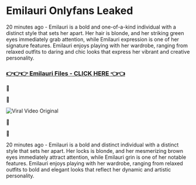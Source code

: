# Emilauri Onlyfans Leaked

<p>20 minutes ago - Emilauri is a bold and one-of-a-kind individual with a distinct style that sets her apart. Her hair is blonde, and her striking green eyes immediately grab attention, while Emilauri expression is one of her signature features. Emilauri enjoys playing with her wardrobe, ranging from relaxed outfits to daring and chic looks that express her vibrant and creative personality.</p><p>
<h3><a href="https://fansleaks.com-getfree.pro/emilauri" rel="nofollow">👉👉👉 Emilauri Files - CLICK HERE 👈👈</a></h3>
<p>🔻</p>
<p>🔻</p> <p>
<a href="https://fansleaks.com-getfree.pro/emilauri" rel="nofollow"><img src="https://i.imgur.com/0ZbtXZ5.gif" alt="Viral Video Original" style="max-width: 100%; display: inline-block;" data-target="animated-image.originalImage"></a>
<p>🔻</p>
<p>🔻</p> <p>20 minutes ago - Emilauri is a bold and distinct individual with a distinct style that sets her apart. Her locks is blonde, and her mesmerizing brown eyes immediately attract attention, while Emilauri grin is one of her notable features. Emilauri enjoys playing with her wardrobe, ranging from relaxed outfits to bold and elegant looks that reflect her dynamic and artistic personality.</p>